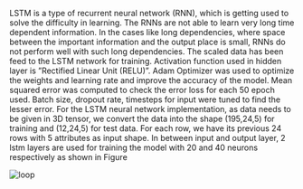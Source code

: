 LSTM is a type of recurrent neural network (RNN), which is getting used to solve the difficulty in learning. The  RNNs are not able to learn very long time dependent information. In the cases like long dependencies, where space between
the important information and the output place is small, RNNs do not perform well with such long dependencies. 
The scaled data has been feed to the LSTM network for training.
Activation function used in hidden layer is ”Rectified Linear Unit (RELU)”. Adam Optimizer was used to optimize the weights and learning rate and improve the accuracy of the model. Mean squared error was computed to check the error loss for each 50 epoch used. Batch size, dropout rate, timesteps for input were tuned to find the lesser error.
For the LSTM neural network implementation, as data needs to be given in 3D tensor, we convert the data into the shape (195,24,5) for training and (12,24,5) for test data. For each row, we have its previous 24 rows with 5 attributes as input shape. In between input and output layer, 2 lstm layers are used for training the model with 20 and 40 neurons respectively as shown in Figure

![loop](https://github.com/sonijee/Predictions/assets/136623761/ad40c8dc-8426-41b6-8bef-66e392fa7566)

